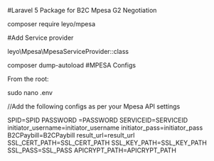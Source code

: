 #Laravel 5 Package for B2C Mpesa G2 Negotiation

composer require leyo/mpesa

#Add Service provider

leyo\Mpesa\MpesaServiceProvider::class

composer dump-autoload
#MPESA Configs

From the root:

sudo nano .env


//Add the following configs as per your Mpesa API settings


SPID=SPID
PASSWORD =PASSWORD
SERVICEID=SERVICEID
initiator_username=initiator_username
initiator_pass=initiator_pass
B2CPaybill=B2CPaybill
result_url=result_url
SSL_CERT_PATH=SSL_CERT_PATH
SSL_KEY_PATH=SSL_KEY_PATH
SSL_PASS=SSL_PASS
APICRYPT_PATH=APICRYPT_PATH